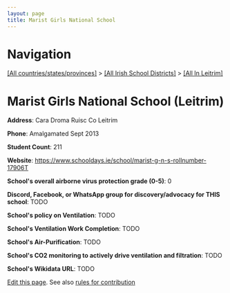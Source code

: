 ```yaml
---
layout: page
title: Marist Girls National School
---
```

# Navigation

[[All countries/states/provinces]](../../..) > [[All Irish School Districts]](../..) > [[All In Leitrim]](..)

# Marist Girls National School (Leitrim)

**Address**: Cara Droma Ruisc Co Leitrim

**Phone**: Amalgamated Sept 2013

**Student Count**: 211

**Website**: <https://www.schooldays.ie/school/marist-g-n-s-rollnumber-17906T>

**School's overall airborne virus protection grade (0-5)**: 0

**Discord, Facebook, or WhatsApp group for discovery/advocacy for THIS school**: TODO

**School's policy on Ventilation**: TODO

**School's Ventilation Work Completion**: TODO

**School's Air-Purification**: TODO

**School's CO2 monitoring to actively drive ventilation and filtration**: TODO

**School's Wikidata URL**: TODO


[Edit this page](https://github.com/ventilate-schools/Ireland/edit/main/./Leitrim/Marist_Girls_National_School.md). See also [rules for contribution](../../../contribution-rules/)